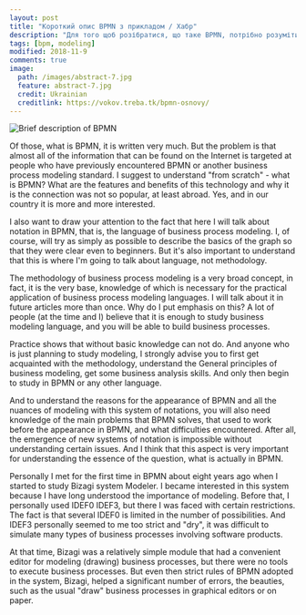 ```yaml
---
layout: post
title: "Короткий опис BPMN з прикладом / Хабр"
description: "Для того щоб розібратися, що таке BPMN, потрібно розуміти, що частина цієї абревіатури «BPM» має дві розшифровки - Business Process Modeling і Business Process Management."
tags: [bpm, modeling]
modified: 2018-11-9
comments: true
image:
  path: /images/abstract-7.jpg
  feature: abstract-7.jpg
  credit: Ukrainian
  creditlink: https://vokov.treba.tk/bpmn-osnovy/
---
```


![Brief description of BPMN][1]

Of those, what is BPMN, it is written very much. But the problem is that almost all of the information that can be found on the Internet is targeted at people who have previously encountered BPMN or another business process modeling standard. I suggest to understand "from scratch" - what is BPMN? What are the features and benefits of this technology and why it is the connection was not so popular, at least abroad. Yes, and in our country it is more and more interested.

I also want to draw your attention to the fact that here I will talk about notation in BPMN, that is, the language of business process modeling. I, of course, will try as simply as possible to describe the basics of the graph so that they were clear even to beginners. But it's also important to understand that this is where I'm going to talk about language, not methodology.

The methodology of business process modeling is a very broad concept, in fact, it is the very base, knowledge of which is necessary for the practical application of business process modeling languages. I will talk about it in future articles more than once. Why do I put emphasis on this? A lot of people (at the time and I) believe that it is enough to study business modeling language, and you will be able to build business processes.

Practice shows that without basic knowledge can not do. And anyone who is just planning to study modeling, I strongly advise you to first get acquainted with the methodology, understand the General principles of business modeling, get some business analysis skills. And only then begin to study in BPMN or any other language.

And to understand the reasons for the appearance of BPMN and all the nuances of modeling with this system of notations, you will also need knowledge of the main problems that BPMN solves, that used to work before the appearance in BPMN, and what difficulties encountered. After all, the emergence of new systems of notation is impossible without understanding certain issues. And I think that this aspect is very important for understanding the essence of the question, what is actually in BPMN.

Personally I met for the first time in BPMN about eight years ago when I started to study Bizagi system Modeler. I became interested in this system because I have long understood the importance of modeling. Before that, I personally used IDEF0 IDEF3, but there I was faced with certain restrictions. The fact is that several IDEF0 is limited in the number of possibilities. And IDEF3 personally seemed to me too strict and "dry", it was difficult to simulate many types of business processes involving software products.

At that time, Bizagi was a relatively simple module that had a convenient editor for modeling (drawing) business processes, but there were no tools to execute business processes. But even then strict rules of BPMN adopted in the system, Bizagi, helped a significant number of errors, the beauties, such as the usual "draw" business processes in graphical editors or on paper.

[1]: https://habrastorage.org/web/629/38b/299/62938b299b23499db337d4f9747446b7.png
[2]: https://habrastorage.org/web/3da/612/0ca/3da6120caad94617b3b1c9bde2a9daca.png
[3]: https://habrastorage.org/web/180/eb2/edb/180eb2edb8aa42a79dc67421fbda6964.png
[4]: https://habrastorage.org/web/807/2e9/810/8072e9810fa440e2b7ba7e3369cf60eb.png
[5]: https://habrastorage.org/web/b42/4be/fc0/b424befc0b724f3c9749411d1cbc0719.png
[6]: https://habrastorage.org/web/18a/72b/74e/18a72b74e081430dbb4edf32881ce2f8.png
[7]: https://habrastorage.org/web/37d/46c/32a/37d46c32ae31474593595e54a5280183.png
[8]: https://habrastorage.org/web/5b5/c2e/ccc/5b5c2eccc80d4772bf779dab41716bdd.png
[9]: https://habrastorage.org/web/2f5/0fa/9cf/2f50fa9cfdb8452c8c1f295b356e33bf.png
[10]: https://trinion.org/podpiska-na-novosti-sayta
[11]: https://habrastorage.org/webt/-x/wa/fp/-xwafph06imnlkkgjpvgmp9dguq.png
